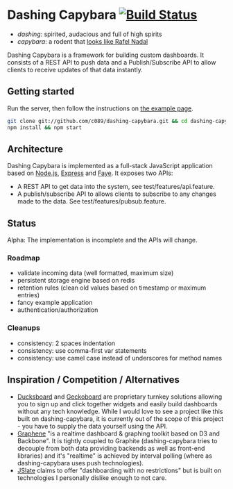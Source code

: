 # Dashing Capybara [![Build Status][travis.png]][travis]

* _dashing_: spirited, audacious and full of high spirits
* _capybara_: a rodent that [looks like Rafel Nadal][capys]

Dashing Capybara is a framework for building custom dashboards. It consists of
a REST API to push data and a Publish/Subscribe API to allow clients to receive
updates of that data instantly.

## Getting started

Run the server, then follow the instructions on [the example page](http://localhost:3000).
```sh
git clone git://github.com/c089/dashing-capybara.git && cd dashing-capybara
npm install && npm start
```


## Architecture

Dashing Capybara is implemented as a full-stack JavaScript application based on
[Node.js][node], [Express][express] and [Faye][faye]. It exposes two APIs:

* A REST API to get data into the system, see test/features/api.feature.
* A publish/subscribe API to allows clients to subscribe to any changes made to
  the data. See test/features/pubsub.feature.

## Status

Alpha: The implementation is incomplete and the APIs will change.

### Roadmap

* validate incoming data (well formatted, maximum size)
* persistent storage engine based on redis
* retention rules (clean old values based on timestamp or maximum entries)
* fancy example application
* authentication/authorization

### Cleanups
* consistency: 2 spaces indentation
* consistency: use comma-first var statements
* consistency: use camel case instead of underscores for method names

## Inspiration / Competition / Alternatives

* [Ducksboard][ducksboard] and [Geckoboard][geckoboard] are proprietary turnkey
  solutions allowing you to sign up and click together widgets and easily build
  dashboards without any tech knowledge. While I would love to see a project
  like this built on dashing-capybara, it is currently out of the scope of this
  project - you have to supply the data yourself using the API.
* [Graphene][graphene] "is a realtime dashboard & graphing toolkit based on D3
  and Backbone". It is tightly coupled to Graphite (dashing-capybara tries to
  decouple from both data providing backends as well as front-end libraries)
  and it's "realtime" is achieved by interval polling (where as
  dashing-capybara uses push technologies).
* [JSlate][jslate] claims to offer "dashboarding with no restrictions" but is
  built on technologies I personally dislike enough to not care.

[node]: http://faye.jcoglan.com/
[express]: http://expressjs.com/
[faye]: http://faye.jcoglan.com/
[capys]: http://capybarasthatlooklikerafaelnadal.tumblr.com/
[ducksboard]: http://ducksboard.com/
[geckoboard]: http://www.geckoboard.com/
[graphene]: https://github.com/jondot/graphene
[jslate]: http://jslate.com/
[travis.png]: https://secure.travis-ci.org/c089/dashing-capybara.png
[travis]: http://travis-ci.org/c089/dashing-capybara

